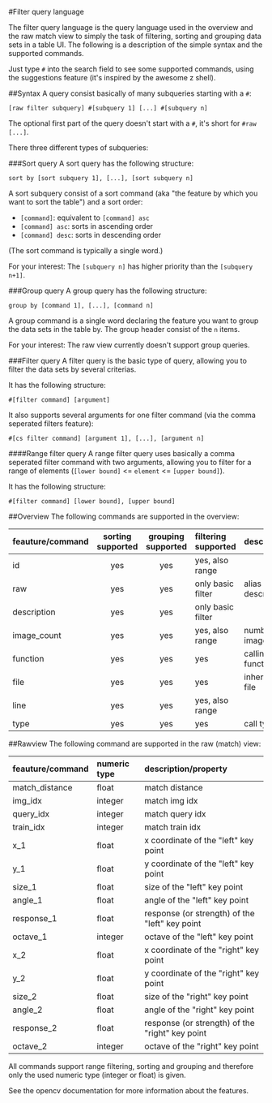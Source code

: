 #Filter query language

The filter query language is the query language used in the overview and the raw match view to simply the task of filtering, sorting and grouping data sets in a table UI.
The following is a description of the simple syntax and the supported commands.

Just type `#` into the search field to see some supported commands, using the suggestions feature (it's inspired by the awesome z shell).

##Syntax
A query consist basically of many subqueries starting with a `#`:

`[raw filter subquery] #[subquery 1] [...] #[subquery n]`

The optional first part of the query doesn't start with a `#`, it's short for `#raw [...]`.


There three different types of subqueries:

###Sort query
A sort query has the following structure:

`sort by [sort subquery 1], [...], [sort subquery n]`

A sort subquery consist of a sort command (aka "the feature by which you want to sort the table") and a sort order:
- `[command]`: equivalent to `[command] asc`
- `[command] asc`: sorts in ascending order
- `[command] desc`: sorts in descending order

(The sort command is typically a single word.)

For your interest: The `[subquery n]` has higher priority than the `[subquery n+1]`. 

###Group query
A group query has the following structure:

`group by [command 1], [...], [command n]`

A group command is a single word declaring the feature you want to group the data sets in the table by.
The group header consist of the `n` items.

For your interest: The raw view currently doesn't support group queries.

###Filter query
A filter query is the basic type of query, allowing you to filter the data sets by several criterias.

It has the following structure:

`#[filter command] [argument]`

It also supports several arguments for one filter command (via the comma seperated filters feature):

`#[cs filter command] [argument 1], [...], [argument n]`


####Range filter query
A range filter query uses basically a comma seperated filter command with two arguments, allowing you to
filter for a range of elements (`[lower bound]` <= `element` <= `[upper bound]`).

It has the following structure:

`#[filter command] [lower bound], [upper bound]`



##Overview
The following commands are supported in the overview:

feauture/command | sorting supported | grouping supported | filtering supported | description
-----------------|:-----------------:|:------------------:|:--------------------|:---------------------
id               | yes               | yes                | yes, also range     |
raw              | yes               | yes                | only basic filter   | alias for description
description      | yes               | yes                | only basic filter   |
image_count      | yes               | yes                | yes, also range     | number of images
function         | yes               | yes                | yes                 | calling function
file             | yes               | yes                | yes                 | inheriting file
line             | yes               | yes                | yes, also range     |
type             | yes               | yes                | yes                 | call type
            

##Rawview
The following command are supported in the raw (match) view:

feauture/command | numeric type | description/property
-----------------|:-------------|:---------------------------------------------
match_distance   | float        | match distance
img_idx          | integer      | match img idx 
query_idx        | integer      | match query idx
train_idx        | integer      | match train idx
x_1              | float        | x coordinate of the "left" key point
y_1              | float        | y coordinate of the "left" key point 
size_1           | float        | size of the "left" key point
angle_1          | float        | angle of the "left" key point
response_1       | float        | response (or strength) of the "left" key point
octave_1         | integer      | octave of the "left" key point
x_2              | float        | x coordinate of the "right" key point
y_2              | float        | y coordinate of the "right" key point 
size_2           | float        | size of the "right" key point
angle_2          | float        | angle of the "right" key point
response_2       | float        | response (or strength) of the "right" key point
octave_2         | integer      | octave of the "right" key point



All commands support range filtering, sorting and grouping and therefore only the used numeric type
(integer or float) is given.

See the opencv documentation for more information about the features.
